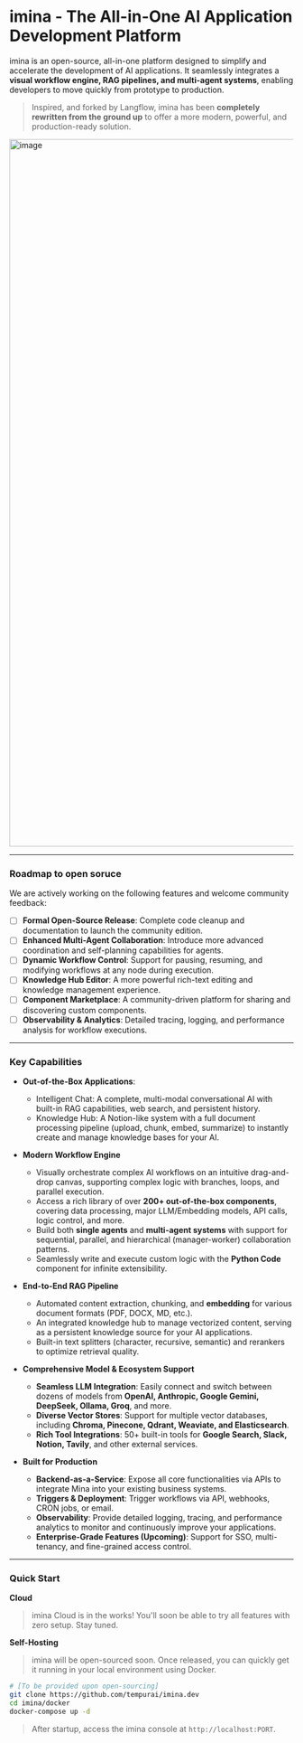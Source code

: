 # imina - The All-in-One AI Application Development Platform

imina is an open-source, all-in-one platform designed to simplify and accelerate the development of AI applications. It seamlessly integrates a **visual workflow engine, RAG pipelines, and multi-agent systems**, enabling developers to move quickly from prototype to production.

> Inspired, and forked by Langflow, imina has been **completely rewritten from the ground up** to offer a more modern, powerful, and production-ready solution.

<img width="2341" height="1252" alt="image" src="https://github.com/user-attachments/assets/e84d64b7-d08b-403e-b84d-7f39225a2fee" />

---

### Roadmap to open soruce

We are actively working on the following features and welcome community feedback:

-   [ ] **Formal Open-Source Release**: Complete code cleanup and documentation to launch the community edition.
-   [ ] **Enhanced Multi-Agent Collaboration**: Introduce more advanced coordination and self-planning capabilities for agents.
-   [ ] **Dynamic Workflow Control**: Support for pausing, resuming, and modifying workflows at any node during execution.
-   [ ] **Knowledge Hub Editor**: A more powerful rich-text editing and knowledge management experience.
-   [ ] **Component Marketplace**: A community-driven platform for sharing and discovering custom components.
-   [ ] **Observability & Analytics**: Detailed tracing, logging, and performance analysis for workflow executions.

---

### Key Capabilities

-   **Out-of-the-Box Applications**:
    -   Intelligent Chat: A complete, multi-modal conversational AI with built-in RAG capabilities, web search, and persistent history.
    -   Knowledge Hub: A Notion-like system with a full document processing pipeline (upload, chunk, embed, summarize) to instantly create and manage knowledge bases for your AI.

-   **Modern Workflow Engine**
    -   Visually orchestrate complex AI workflows on an intuitive drag-and-drop canvas, supporting complex logic with branches, loops, and parallel execution.
    -   Access a rich library of over **200+ out-of-the-box components**, covering data processing, major LLM/Embedding models, API calls, logic control, and more.
    -   Build both **single agents** and **multi-agent systems** with support for sequential, parallel, and hierarchical (manager-worker) collaboration patterns.
    -   Seamlessly write and execute custom logic with the **Python Code** component for infinite extensibility.

-   **End-to-End RAG Pipeline**
    -   Automated content extraction, chunking, and **embedding** for various document formats (PDF, DOCX, MD, etc.).
    -   An integrated knowledge hub to manage vectorized content, serving as a persistent knowledge source for your AI applications.
    -   Built-in text splitters (character, recursive, semantic) and rerankers to optimize retrieval quality.

-   **Comprehensive Model & Ecosystem Support**
    -   **Seamless LLM Integration**: Easily connect and switch between dozens of models from **OpenAI, Anthropic, Google Gemini, DeepSeek, Ollama, Groq**, and more.
    -   **Diverse Vector Stores**: Support for multiple vector databases, including **Chroma, Pinecone, Qdrant, Weaviate, and Elasticsearch**.
    -   **Rich Tool Integrations**: 50+ built-in tools for **Google Search, Slack, Notion, Tavily**, and other external services.

-   **Built for Production**
    -   **Backend-as-a-Service**: Expose all core functionalities via APIs to integrate Mina into your existing business systems.
    -   **Triggers & Deployment**: Trigger workflows via API, webhooks, CRON jobs, or email.
    -   **Observability**: Provide detailed logging, tracing, and performance analytics to monitor and continuously improve your applications.
    -   **Enterprise-Grade Features (Upcoming)**: Support for SSO, multi-tenancy, and fine-grained access control.

---

### Quick Start

**Cloud**
> imina Cloud is in the works! You'll soon be able to try all features with zero setup. Stay tuned.

**Self-Hosting**
> imina will be open-sourced soon. Once released, you can quickly get it running in your local environment using Docker.

```bash
# [To be provided upon open-sourcing]
git clone https://github.com/tempurai/imina.dev
cd imina/docker
docker-compose up -d
```

> After startup, access the imina console at `http://localhost:PORT`.
